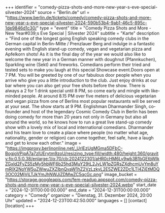 +++
identifier = "comedy-pizza-shots-and-more-new-year-s-eve-special-silvester-2024"
source = "Berlin.de"
url = "https://www.berlin.de/tickets/comedy/comedy-pizza-shots-and-more-new-year-s-eve-special-silvester-2024-590b53b4-9ab1-46c5-895c-1de9846d1c30/"
type = "event"
title = "Comedy Pizza Shots and More - New Year#039;s Eve Special | Silvester 2024"
subtitle = "Karte"
description = "Find one of the longest going English speaking comedy clubs in the German capital in Berlin-Mitte / Prenzlauer Berg and indulge in a fantastic evening with English stand-up comedy, vegan and vegetarian pizza and Apfelkorn shots! As it is the final day of the year we would also like to welcome the new year in a German manner with doughnut (Pfannkuchen), Sparkling wine (Sekt) and fireworks. Comedians perform their tried and tested sets to make you laugh at this special Showcase event.Doors open at 7 PM. You will be greeted by one of our fabulous door people when you arrive who give you a little introduction to the club. Just enjoy drinks at our bar where you can also get your free shots before the show. There is always a 2 for 1 drink special until 8 PM, so come early and mingle with like-minded people. At around 8.15 PM over five meters of delicious vegetarian and vegan pizza from one of Berlins most popular restaurants will be served at your seat. The show starts at 9 PM. Englishman Dharmander Singh, co-founder and host of the legendary Cosmic Comedy Club in Berlin has been doing comedy for more than 20 years not only in Germany but also all around the world, so he knows how to run a great live stand-up comedy show with a lovely mix of local and international comedians. Dharmander and his team love to create a place where people (no matter what age, nationality, gender or religion) can come together, feel safe, have a laugh and get to know each other."
image = "https://imgproxy.berlinonline.net/_UrlEzUgMGma5DFbC-BogjoVPipA7a7zlUErytm9zoU/resizing_type:fill/width:480/height:360/gravity:fp:0.5:0.38/enlarge:1/q:70/cb:2024122301/aHR0cHM6Ly9wb3B1bGEtbWlkZGxld2FyZS5zMy5hbWF6b25hd3MuY29tL2JvLW1pZGRsZXdhcmUvYm8uYmRlX2NoYW5uZWwuZXZlbnQvaW1hZ2VzLzkyL2E5ZWE2ZDc1LTI4ZjEtMDQ3OC02MjVjLTJkYmJhNWJiZDMwZC5qcGc.png"
image_bucket = "https://storage.googleapis.com/fem-readup.appspot.com/comedy-pizza-shots-and-more-new-year-s-eve-special-silvester-2024.webp"
start_date = "2024-12-31T00:00:00.000"
end_date = "2024-12-31T00:00:00.000"
category = "Comedy"
organizer = "Dienstag, 31. Dezember 2024, 20:00 Uhr"
updated = "2024-12-23T00:42:50.000"
languages = []
[contact]
[location]
+++